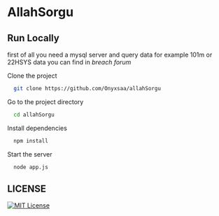 
# AllahSorgu





## Run Locally
first of all you need a mysql server and query data for example 101m or 22HSYS data you can find in *breach forum* 


Clone the project

```bash
  git clone https://github.com/Onyxsaa/allahSorgu
```

Go to the project directory

```bash
  cd allahSorgu
```

Install dependencies

```bash
  npm install
```

Start the server

```bash
  node app.js
```


## LICENSE



[![MIT License](https://img.shields.io/badge/License-MIT-green.svg)](https://github.com/Onyxsaa/allahSorgu/blob/main/LICENSE)
